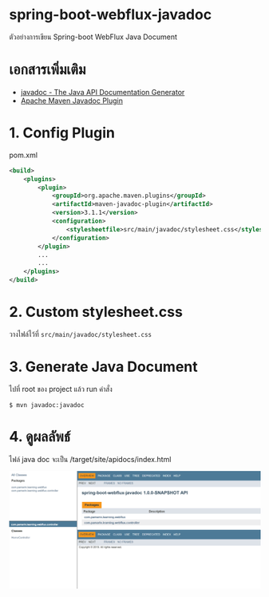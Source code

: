 # spring-boot-webflux-javadoc
ตัวอย่างการเขียน Spring-boot WebFlux Java Document 

# เอกสารเพิ่มเติม
- [javadoc - The Java API Documentation Generator](https://docs.oracle.com/javase/7/docs/technotes/tools/windows/javadoc.html)
- [Apache Maven Javadoc Plugin](https://maven.apache.org/plugins/maven-javadoc-plugin/index.html)

# 1. Config Plugin

pom.xml 
``` xml
<build>
    <plugins>
        <plugin>
            <groupId>org.apache.maven.plugins</groupId>
            <artifactId>maven-javadoc-plugin</artifactId>
            <version>3.1.1</version>
            <configuration>
                <stylesheetfile>src/main/javadoc/stylesheet.css</stylesheetfile>
            </configuration>
        </plugin>
        ...
        ...
    </plugins>
</build>
```

# 2. Custom stylesheet.css 

วางไฟล์ไว้ที่ `src/main/javadoc/stylesheet.css`  

# 3. Generate Java Document 

ไปที่ root ของ project แล้ว run คำสั่ง  
```shell
$ mvn javadoc:javadoc 
```

# 4. ดูผลลัพธ์ 

ไฟล์ java doc จะเป็น /target/site/apidocs/index.html 

![javadoc.png](javadoc.png) 
